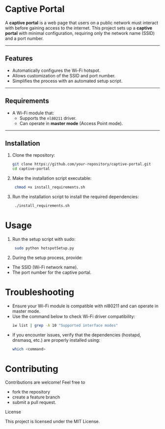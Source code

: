 # **Captive Portal**

A **captive portal** is a web page that users on a public network must interact with before gaining access to the internet. This project sets up a **captive portal** with minimal configuration, requiring only the network name (SSID) and a port number.

---

## **Features**
- Automatically configures the Wi-Fi hotspot.
- Allows customization of the SSID and port number.
- Simplifies the process with an automated setup script.

---

## **Requirements**
- A Wi-Fi module that:
  - Supports the `nl80211` driver.
  - Can operate in **master mode** (Access Point mode).

---

## **Installation**
1. Clone the repository:
   ```bash
   git clone https://github.com/your-repository/captive-portal.git
   cd captive-portal

2. Make the installation script executable:
   ```bash
    chmod +x install_requirements.sh
3. Run the installation script to install the required dependencies:
   ```bash
    ./install_requirements.sh

# Usage

1. Run the setup script with sudo:
   ```bash
    sudo python hotspotSetup.py
2. During the setup process, provide:
- The SSID (Wi-Fi network name).
- The port number for the captive portal.

# Troubleshooting

- Ensure your Wi-Fi module is compatible with nl80211 and can operate in master mode.
- Use the command below to check Wi-Fi driver compatibility:
  ```bash
  iw list | grep -A 10 "Supported interface modes"
- If you encounter issues, verify that the dependencies (hostapd, dnsmasq, etc.) are properly installed using:
  ```bash
  which <command>

# Contributing

Contributions are welcome! Feel free to 
- fork the repository
- create a feature branch
- submit a pull request.

License

This project is licensed under the MIT License.
